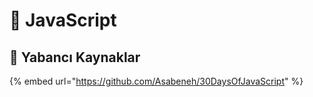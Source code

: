 # 📜 JavaScript

## 🌟 Yabancı Kaynaklar

{% embed url="https://github.com/Asabeneh/30DaysOfJavaScript" %}



